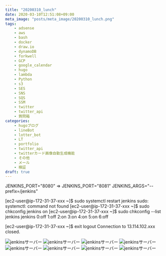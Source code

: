 ```yaml
---
title: "20200310_lunch"
date: 2020-03-10T12:51:08+09:00
meta_image: "posts/meta_image/20200310_lunch.png"
tags: 
    - adsense
    - aws
    - bash
    - docker
    - draw.io
    - dynamoDB
    - forkwell
    - GCP
    - google_calendar
    - hugo
    - lambda
    - Python
    - s3
    - SES
    - SNS
    - SQS
    - SSM
    - twitter
    - twitter_api
    - 質問箱
categories: 
    - hugoブログ
    - lineBot
    - lotter_bot
    - LT
    - portfolio
    - twitter_api
    - twitterカード画像自動生成機能
    - その他
    - メール
    - 検証
draft: true
---
```





JENKINS_PORT="8080"
⇒
JENKINS_PORT="8081"
JENKINS_ARGS="--prefix=/jenkins"



[ec2-user@ip-172-31-37-xxx ~]$ sudo systemctl restart jenkins
sudo: systemctl: command not found
[ec2-user@ip-172-31-37-xxx ~]$ sudo chkconfig jenkins on
[ec2-user@ip-172-31-37-xxx ~]$ sudo chkconfig --list jenkins
jenkins         0:off   1:off   2:on    3:on    4:on    5:on    6:off

[ec2-user@ip-172-31-37-xxx ~]$ exit
logout
Connection to 13.114.102.xxx closed.

![jenkinsサーバー](../img/jenkins-setup7.png)
![jenkinsサーバー](../img/jenkins-setup8.png)
![jenkinsサーバー](../img/jenkins-setup9.png)
![jenkinsサーバー](../img/jenkins-setup10.png)
![jenkinsサーバー](../img/jenkins-setup11.png)
![jenkinsサーバー](../img/jenkins-setup12.png)
![jenkinsサーバー](../img/jenkins-setup13.png)
![jenkinsサーバー](../img/jenkins-setup14.png)


